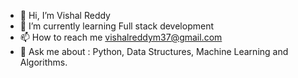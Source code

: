 - 👋 Hi, I’m Vishal Reddy
- 🌱 I’m currently learning Full stack development 
- 📫 How to reach me vishalreddym37@gmail.com
- 💬 Ask me about : Python, Data Structures, Machine Learning and Algorithms.

<!---
VishalMreddy/VishalMreddy is a ✨ special ✨ repository because its `README.md` (this file) appears on your GitHub profile.
You can click the Preview link to take a look at your changes.
--->
